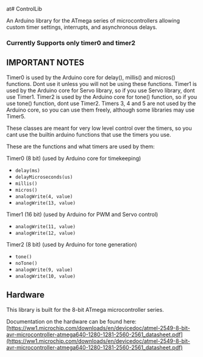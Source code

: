 at# ControlLib

An Arduino library for the ATmega series of microcontrollers allowing custom timer settings, interrupts, and asynchronous delays. 

### Currently Supports only timer0 and timer2

## IMPORTANT NOTES
 
Timer0 is used by the Arduino core for delay(), millis() and micros() functions. Dont use it unless you will not be using these functions.
Timer1 is used by the Arduino core for Servo library, so if you use Servo library, dont use Timer1.
Timer2 is used by the Arduino core for tone() function, so if you use tone() function, dont use Timer2.
Timers 3, 4 and 5 are not used by the Arduino core, so you can use them freely, although some libraries may use Timer5.

These classes are meant for very low level control over the timers, so you cant use the builtin arduino functions that use the timers you use.

These are the functions and what timers are used by them:

Timer0 (8 bit) (used by Arduino core for timekeeping)
- ```delay(ms)```
- ```delayMicroseconds(us)```
- ```millis()```
- ```micros()```
- ```analogWrite(4, value)```
- ```analogWrite(13, value)```

Timer1 (16 bit) (used by Arduino for PWM and Servo control)
- ```analogWrite(11, value)```
- ```analogWrite(12, value)```

Timer2 (8 bit) (used by Arduino for tone generation)
- ```tone()```
- ```noTone()```
- ```analogWrite(9, value)```
- ```analogWrite(10, value)```

## Hardware
This library is built for the 8-bit ATmega microcontroller series. 

Documentation on the hardware can be found here: [https://ww1.microchip.com/downloads/en/devicedoc/atmel-2549-8-bit-avr-microcontroller-atmega640-1280-1281-2560-2561_datasheet.pdf](https://ww1.microchip.com/downloads/en/devicedoc/atmel-2549-8-bit-avr-microcontroller-atmega640-1280-1281-2560-2561_datasheet.pdf)
